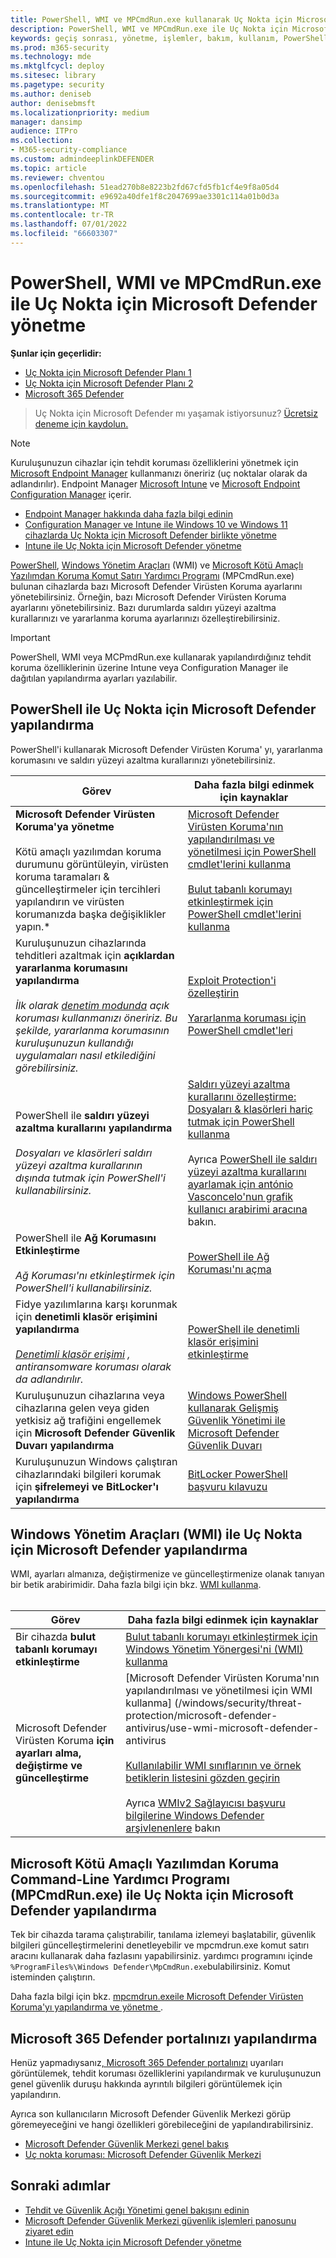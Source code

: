 ```yaml
---
title: PowerShell, WMI ve MPCmdRun.exe kullanarak Uç Nokta için Microsoft Defender yönetme
description: PowerShell, WMI ve MPCmdRun.exe ile Uç Nokta için Microsoft Defender yönetmeyi öğrenin
keywords: geçiş sonrası, yönetme, işlemler, bakım, kullanım, PowerShell, WMI, MPCmdRun.exe, Uç Nokta için Microsoft Defender, edr
ms.prod: m365-security
ms.technology: mde
ms.mktglfcycl: deploy
ms.sitesec: library
ms.pagetype: security
ms.author: deniseb
author: denisebmsft
ms.localizationpriority: medium
manager: dansimp
audience: ITPro
ms.collection:
- M365-security-compliance
ms.custom: admindeeplinkDEFENDER
ms.topic: article
ms.reviewer: chventou
ms.openlocfilehash: 51ead270b8e8223b2fd67cfd5fb1cf4e9f8a05d4
ms.sourcegitcommit: e9692a40dfe1f8c2047699ae3301c114a01b0d3a
ms.translationtype: MT
ms.contentlocale: tr-TR
ms.lasthandoff: 07/01/2022
ms.locfileid: "66603307"
---
```

# <a name="manage-microsoft-defender-for-endpoint-with-powershell-wmi-and-mpcmdrunexe"></a>PowerShell, WMI ve MPCmdRun.exe ile Uç Nokta için Microsoft Defender yönetme

**Şunlar için geçerlidir:**
- [Uç Nokta için Microsoft Defender Planı 1](https://go.microsoft.com/fwlink/?linkid=2154037)
- [Uç Nokta için Microsoft Defender Planı 2](https://go.microsoft.com/fwlink/?linkid=2154037)
- [Microsoft 365 Defender](https://go.microsoft.com/fwlink/?linkid=2118804)

> Uç Nokta için Microsoft Defender mı yaşamak istiyorsunuz? [Ücretsiz deneme için kaydolun.](https://signup.microsoft.com/create-account/signup?products=7f379fee-c4f9-4278-b0a1-e4c8c2fcdf7e&ru=https://aka.ms/MDEp2OpenTrial?ocid=docs-wdatp-exposedapis-abovefoldlink)

> [!NOTE]
> Kuruluşunuzun cihazlar için tehdit koruması özelliklerini yönetmek için [Microsoft Endpoint Manager](/mem) kullanmanızı öneririz (uç noktalar olarak da adlandırılır). Endpoint Manager [Microsoft Intune](/mem/intune/fundamentals/what-is-intune) ve [Microsoft Endpoint Configuration Manager](/mem/configmgr/core/understand/introduction) içerir.
>
> - [Endpoint Manager hakkında daha fazla bilgi edinin](/mem/endpoint-manager-overview)
> - [Configuration Manager ve Intune ile Windows 10 ve Windows 11 cihazlarda Uç Nokta için Microsoft Defender birlikte yönetme](manage-mde-post-migration-intune.md)
> - [Intune ile Uç Nokta için Microsoft Defender yönetme](manage-mde-post-migration-intune.md)

[PowerShell](#configure-microsoft-defender-for-endpoint-with-powershell), [Windows Yönetim Araçları](#configure-microsoft-defender-for-endpoint-with-windows-management-instrumentation-wmi) (WMI) ve [Microsoft Kötü Amaçlı Yazılımdan Koruma Komut Satırı Yardımcı Programı](#configure-microsoft-defender-for-endpoint-with-microsoft-malware-protection-command-line-utility-mpcmdrunexe) (MPCmdRun.exe) bulunan cihazlarda bazı Microsoft Defender Virüsten Koruma ayarlarını yönetebilirsiniz. Örneğin, bazı Microsoft Defender Virüsten Koruma ayarlarını yönetebilirsiniz. Bazı durumlarda saldırı yüzeyi azaltma kurallarınızı ve yararlanma koruma ayarlarınızı özelleştirebilirsiniz.

> [!IMPORTANT]
> PowerShell, WMI veya MCPmdRun.exe kullanarak yapılandırdığınız tehdit koruma özelliklerinin üzerine Intune veya Configuration Manager ile dağıtılan yapılandırma ayarları yazılabilir.

## <a name="configure-microsoft-defender-for-endpoint-with-powershell"></a>PowerShell ile Uç Nokta için Microsoft Defender yapılandırma

PowerShell'i kullanarak Microsoft Defender Virüsten Koruma' yı, yararlanma korumasını ve saldırı yüzeyi azaltma kurallarınızı yönetebilirsiniz.

|Görev|Daha fazla bilgi edinmek için kaynaklar|
|---|---|
|**Microsoft Defender Virüsten Koruma'ya yönetme** <br/><br/> Kötü amaçlı yazılımdan koruma durumunu görüntüleyin, virüsten koruma taramaları & güncelleştirmeler için tercihleri yapılandırın ve virüsten korumanızda başka değişiklikler yapın.*|[Microsoft Defender Virüsten Koruma'nın yapılandırılması ve yönetilmesi için PowerShell cmdlet'lerini kullanma](/windows/security/threat-protection/microsoft-defender-antivirus/use-powershell-cmdlets-microsoft-defender-antivirus) <br/><br/> [Bulut tabanlı korumayı etkinleştirmek için PowerShell cmdlet'lerini kullanma](/windows/security/threat-protection/microsoft-defender-antivirus/enable-cloud-protection-microsoft-defender-antivirus#use-powershell-cmdlets-to-enable-cloud-delivered-protection)|
|Kuruluşunuzun cihazlarında tehditleri azaltmak için **açıklardan yararlanma korumasını yapılandırma** <br/><br/> *İlk olarak [denetim modunda](/microsoft-365/security/defender-endpoint/evaluate-exploit-protection#powershell) açık koruması kullanmanızı öneririz. Bu şekilde, yararlanma korumasının kuruluşunuzun kullandığı uygulamaları nasıl etkilediğini görebilirsiniz.*|[Exploit Protection'i özelleştirin](/microsoft-365/security/defender-endpoint/customize-exploit-protection) <br/><br/> [Yararlanma koruması için PowerShell cmdlet'leri](/microsoft-365/security/defender-endpoint/customize-exploit-protection#powershell-reference)|
|PowerShell ile **saldırı yüzeyi azaltma kurallarını yapılandırma** <br/><br/> *Dosyaları ve klasörleri saldırı yüzeyi azaltma kurallarının dışında tutmak için PowerShell'i kullanabilirsiniz.*|[Saldırı yüzeyi azaltma kurallarını özelleştirme: Dosyaları & klasörleri hariç tutmak için PowerShell kullanma](/microsoft-365/security/defender-endpoint/enable-attack-surface-reduction) <br/><br/> Ayrıca [PowerShell ile saldırı yüzeyi azaltma kurallarını ayarlamak için antónio Vasconcelo'nun grafik kullanıcı arabirimi aracına](https://github.com/anvascon/MDATP_PoSh_Scripts/tree/master/ASR%20GUI) bakın.|
|PowerShell ile **Ağ Korumasını Etkinleştirme** <br/><br/> *Ağ Koruması'nı etkinleştirmek için PowerShell'i kullanabilirsiniz.*|[PowerShell ile Ağ Koruması'nı açma](/microsoft-365/security/defender-endpoint/enable-network-protection#powershell)|
|Fidye yazılımlarına karşı korunmak için **denetimli klasör erişimini yapılandırma** <br/><br/> *[Denetimli klasör erişimi](/microsoft-365/security/defender-endpoint/controlled-folders) , antiransomware koruması olarak da adlandırılır.*|[PowerShell ile denetimli klasör erişimini etkinleştirme](/microsoft-365/security/defender-endpoint/enable-controlled-folders#powershell)|
|Kuruluşunuzun cihazlarına veya cihazlarına gelen veya giden yetkisiz ağ trafiğini engellemek için **Microsoft Defender Güvenlik Duvarı yapılandırma**|[Windows PowerShell kullanarak Gelişmiş Güvenlik Yönetimi ile Microsoft Defender Güvenlik Duvarı](/windows/security/threat-protection/windows-firewall/windows-firewall-with-advanced-security-administration-with-windows-powershell)|
|Kuruluşunuzun Windows çalıştıran cihazlarındaki bilgileri korumak için **şifrelemeyi ve BitLocker'ı yapılandırma**|[BitLocker PowerShell başvuru kılavuzu](/powershell/module/bitlocker/)|

## <a name="configure-microsoft-defender-for-endpoint-with-windows-management-instrumentation-wmi"></a>Windows Yönetim Araçları (WMI) ile Uç Nokta için Microsoft Defender yapılandırma

WMI, ayarları almanıza, değiştirmenize ve güncelleştirmenize olanak tanıyan bir betik arabirimidir. Daha fazla bilgi için bkz. [WMI kullanma](/windows/win32/wmisdk/using-wmi).<br/><br/>

|Görev|Daha fazla bilgi edinmek için kaynaklar|
|---|---|
|Bir cihazda **bulut tabanlı korumayı etkinleştirme**|[Bulut tabanlı korumayı etkinleştirmek için Windows Yönetim Yönergesi'ni (WMI) kullanma](/windows/security/threat-protection/microsoft-defender-antivirus/enable-cloud-protection-microsoft-defender-antivirus#use-windows-management-instruction-wmi-to-enable-cloud-delivered-protection)|
|Microsoft Defender Virüsten Koruma **için ayarları alma, değiştirme ve güncelleştirme**|[Microsoft Defender Virüsten Koruma'nın yapılandırılması ve yönetilmesi için WMI kullanma] (/windows/security/threat-protection/microsoft-defender-antivirus/use-wmi-microsoft-defender-antivirus <br/><br/> [Kullanılabilir WMI sınıflarının ve örnek betiklerin listesini gözden geçirin](/previous-versions/windows/desktop/defender/windows-defender-wmiv2-apis-portal) <br/><br/> Ayrıca [WMIv2 Sağlayıcısı başvuru bilgilerine Windows Defender arşivlenenlere](/previous-versions/windows/desktop/defender/windows-defender-wmiv2-apis-portal?redirectedfrom=MSDN) bakın|

## <a name="configure-microsoft-defender-for-endpoint-with-microsoft-malware-protection-command-line-utility-mpcmdrunexe"></a>Microsoft Kötü Amaçlı Yazılımdan Koruma Command-Line Yardımcı Programı (MPCmdRun.exe) ile Uç Nokta için Microsoft Defender yapılandırma

Tek bir cihazda tarama çalıştırabilir, tanılama izlemeyi başlatabilir, güvenlik bilgileri güncelleştirmelerini denetleyebilir ve mpcmdrun.exe komut satırı aracını kullanarak daha fazlasını yapabilirsiniz. yardımcı programını içinde `%ProgramFiles%\Windows Defender\MpCmdRun.exe`bulabilirsiniz. Komut isteminden çalıştırın.

Daha fazla bilgi için bkz. [mpcmdrun.exeile Microsoft Defender Virüsten Koruma'yı yapılandırma ve yönetme ](/windows/security/threat-protection/microsoft-defender-antivirus/command-line-arguments-microsoft-defender-antivirus).

## <a name="configure-your-microsoft-365-defender-portal"></a>Microsoft 365 Defender portalınızı yapılandırma

Henüz yapmadıysanız<a href="https://go.microsoft.com/fwlink/p/?linkid=2077139" target="_blank">, Microsoft 365 Defender portalınızı</a> uyarıları görüntülemek, tehdit koruması özelliklerini yapılandırmak ve kuruluşunuzun genel güvenlik duruşu hakkında ayrıntılı bilgileri görüntülemek için yapılandırın.

Ayrıca son kullanıcıların Microsoft Defender Güvenlik Merkezi görüp göremeyeceğini ve hangi özellikleri görebileceğini de yapılandırabilirsiniz.

- [Microsoft Defender Güvenlik Merkezi genel bakış](/microsoft-365/security/defender-endpoint/use)
- [Uç nokta koruması: Microsoft Defender Güvenlik Merkezi](/mem/intune/protect/endpoint-protection-windows-10#microsoft-defender-security-center)

## <a name="next-steps"></a>Sonraki adımlar

- [Tehdit ve Güvenlik Açığı Yönetimi genel bakışını edinin](/microsoft-365/security/defender-endpoint/next-gen-threat-and-vuln-mgt)
- [Microsoft Defender Güvenlik Merkezi güvenlik işlemleri panosunu ziyaret edin](/microsoft-365/security/defender-endpoint/security-operations-dashboard)
- [Intune ile Uç Nokta için Microsoft Defender yönetme](manage-mde-post-migration-intune.md)
